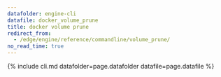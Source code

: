 ```yaml
---
datafolder: engine-cli
datafile: docker_volume_prune
title: docker volume prune
redirect_from:
  - /edge/engine/reference/commandline/volume_prune/
no_read_time: true
---
```

<!--
Sorry, but the contents of this page are automatically generated from
Docker's source code. If you want to suggest a change to the text that appears
here, you'll need to find the string by searching this repo:

https://github.com/docker/cli
-->

{% include cli.md datafolder=page.datafolder datafile=page.datafile %}
